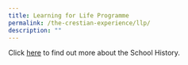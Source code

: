 ```yaml
---
title: Learning for Life Programme
permalink: /the-crestian-experience/llp/
description: ""
---
```

Click [here](https://sites.google.com/moe.edu.sg/prcss-school-history/) to find out more about the School History.